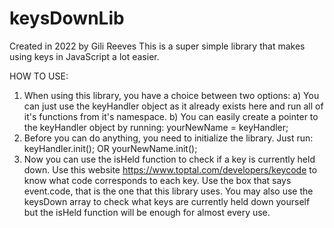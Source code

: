 # keysDownLib
Created in 2022 by Gili Reeves
This is a super simple library that makes using keys in JavaScript a lot easier.

HOW TO USE:
1) When using this library, you have a choice between two options:
a) You can just use the keyHandler object as it already exists here and run all of it's functions from it's namespace.
b) You can easily create a pointer to the keyHandler object by running: yourNewName = keyHandler;
2) Before you can do anything, you need to initialize the library. Just run:
keyHandler.init();
OR
yourNewName.init();
3) Now you can use the isHeld function to check if a key is currently held down. Use this website <https://www.toptal.com/developers/keycode> to know what code corresponds to each key.
Use the box that says event.code, that is the one that this library uses.
You may also use the keysDown array to check what keys are currently held down yourself but the isHeld function will be enough for almost every use.
